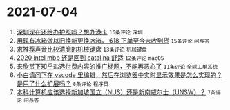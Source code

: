 # 2021-07-04

1. [深圳现在还给办护照吗？想办港卡](https://www.v2ex.com/t/787401) `16条评论` `深圳`
1. [用现有冰箱做以旧换新更换冰箱， 618 下单至今未收到货](https://www.v2ex.com/t/787399) `15条评论` `问与答`
1. [求推荐声音比较清脆的机械键盘](https://www.v2ex.com/t/787400) `13条评论` `机械键盘`
1. [2020 intel mbp 还是回到 catalina 舒适](https://www.v2ex.com/t/787412) `12条评论` `macOS`
1. [来欣赏下知乎盐选付费内容的推广标题，不能再恶心了](https://www.v2ex.com/t/787416) `11条评论` `全球工单系统`
1. [小白请问下在 vscode 里编辑，然后在浏览器中实时显示效果是怎么实现的？是用了什么扩展吗？](https://www.v2ex.com/t/787426) `8条评论` `程序员`
1. [本科计算机应该选择新加坡国立（NUS）还是新南威尔士（UNSW）？](https://www.v2ex.com/t/787402) `7条评论` `问与答`
